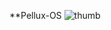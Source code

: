 **Pellux-OS
![thumb](https://github.com/pelleadlen/pellux-OS/assets/92332213/bbf43d11-5559-4fac-b437-476d74a7c3dd)

